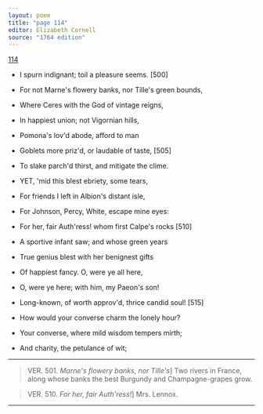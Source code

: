```yaml
---
layout: poem
title: "page 114"
editor: Elizabeth Cornell
source: "1764 edition"
---
```



[114]()

- I spurn indignant; toil a pleasure seems. [500]
- For not Marne's flowery banks, nor Tille's green bounds,
- Where Ceres with the God of vintage reigns,
- In happiest union; not Vigornian hills,
- Pomona's lov'd abode, afford to man
- Goblets more priz'd, or laudable of taste, [505]
- To slake parch'd thirst, and mitigate the clime.

- YET, 'mid this blest ebriety, some tears,
- For friends I left in Albion's distant isle,
- For Johnson, Percy, White, escape mine eyes:
- For her, fair Auth'ress! whom first Calpe's rocks [510]
- A sportive infant saw; and whose green years
- True genius blest with her benignest gifts
- Of happiest fancy. O, were ye all here,
- O, were ye here; with him, my Paeon's son!
- Long-known, of worth approv'd, thrice candid soul! [515]
- How would your converse charm the lonely hour?
- Your converse, where mild wisdom tempers mirth;
- And charity, the petulance of wit;

---

> VER. 501. *Marne's flowery banks, nor Tille's*\] Two rivers in France, along whose banks the best Burgundy and Champagne-grapes grow.

> VER. 510. *For her, fair Auth'ress!*\] Mrs. Lennox.

---
